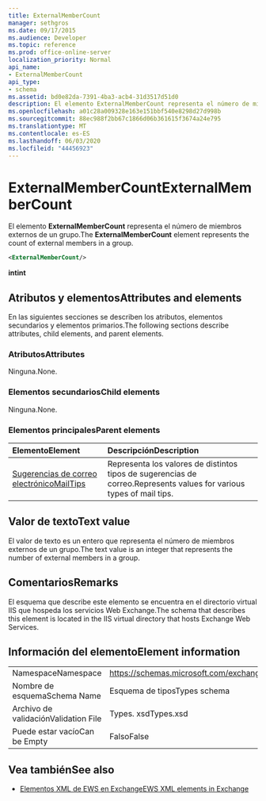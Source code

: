 ```yaml
---
title: ExternalMemberCount
manager: sethgros
ms.date: 09/17/2015
ms.audience: Developer
ms.topic: reference
ms.prod: office-online-server
localization_priority: Normal
api_name:
- ExternalMemberCount
api_type:
- schema
ms.assetid: bd0e82da-7391-4ba3-acb4-31d3517d51d0
description: El elemento ExternalMemberCount representa el número de miembros externos de un grupo.
ms.openlocfilehash: a01c28a009328e163e151bbf540e8298d27d998b
ms.sourcegitcommit: 88ec988f2bb67c1866d06b361615f3674a24e795
ms.translationtype: MT
ms.contentlocale: es-ES
ms.lasthandoff: 06/03/2020
ms.locfileid: "44456923"
---
```

# <a name="externalmembercount"></a><span data-ttu-id="7d3f1-103">ExternalMemberCount</span><span class="sxs-lookup"><span data-stu-id="7d3f1-103">ExternalMemberCount</span></span>

<span data-ttu-id="7d3f1-104">El elemento **ExternalMemberCount** representa el número de miembros externos de un grupo.</span><span class="sxs-lookup"><span data-stu-id="7d3f1-104">The **ExternalMemberCount** element represents the count of external members in a group.</span></span> 
  
```XML
<ExternalMemberCount/>
```

 <span data-ttu-id="7d3f1-105">**int**</span><span class="sxs-lookup"><span data-stu-id="7d3f1-105">**int**</span></span>
## <a name="attributes-and-elements"></a><span data-ttu-id="7d3f1-106">Atributos y elementos</span><span class="sxs-lookup"><span data-stu-id="7d3f1-106">Attributes and elements</span></span>

<span data-ttu-id="7d3f1-107">En las siguientes secciones se describen los atributos, elementos secundarios y elementos primarios.</span><span class="sxs-lookup"><span data-stu-id="7d3f1-107">The following sections describe attributes, child elements, and parent elements.</span></span>
  
### <a name="attributes"></a><span data-ttu-id="7d3f1-108">Atributos</span><span class="sxs-lookup"><span data-stu-id="7d3f1-108">Attributes</span></span>

<span data-ttu-id="7d3f1-109">Ninguna.</span><span class="sxs-lookup"><span data-stu-id="7d3f1-109">None.</span></span>
  
### <a name="child-elements"></a><span data-ttu-id="7d3f1-110">Elementos secundarios</span><span class="sxs-lookup"><span data-stu-id="7d3f1-110">Child elements</span></span>

<span data-ttu-id="7d3f1-111">Ninguna.</span><span class="sxs-lookup"><span data-stu-id="7d3f1-111">None.</span></span>
  
### <a name="parent-elements"></a><span data-ttu-id="7d3f1-112">Elementos principales</span><span class="sxs-lookup"><span data-stu-id="7d3f1-112">Parent elements</span></span>

|<span data-ttu-id="7d3f1-113">**Elemento**</span><span class="sxs-lookup"><span data-stu-id="7d3f1-113">**Element**</span></span>|<span data-ttu-id="7d3f1-114">**Descripción**</span><span class="sxs-lookup"><span data-stu-id="7d3f1-114">**Description**</span></span>|
|:-----|:-----|
|[<span data-ttu-id="7d3f1-115">Sugerencias de correo electrónico</span><span class="sxs-lookup"><span data-stu-id="7d3f1-115">MailTips</span></span>](mailtips.md) <br/> |<span data-ttu-id="7d3f1-116">Representa los valores de distintos tipos de sugerencias de correo.</span><span class="sxs-lookup"><span data-stu-id="7d3f1-116">Represents values for various types of mail tips.</span></span>  <br/> |
   
## <a name="text-value"></a><span data-ttu-id="7d3f1-117">Valor de texto</span><span class="sxs-lookup"><span data-stu-id="7d3f1-117">Text value</span></span>

<span data-ttu-id="7d3f1-118">El valor de texto es un entero que representa el número de miembros externos de un grupo.</span><span class="sxs-lookup"><span data-stu-id="7d3f1-118">The text value is an integer that represents the number of external members in a group.</span></span>
  
## <a name="remarks"></a><span data-ttu-id="7d3f1-119">Comentarios</span><span class="sxs-lookup"><span data-stu-id="7d3f1-119">Remarks</span></span>

<span data-ttu-id="7d3f1-120">El esquema que describe este elemento se encuentra en el directorio virtual IIS que hospeda los servicios Web Exchange.</span><span class="sxs-lookup"><span data-stu-id="7d3f1-120">The schema that describes this element is located in the IIS virtual directory that hosts Exchange Web Services.</span></span>
  
## <a name="element-information"></a><span data-ttu-id="7d3f1-121">Información del elemento</span><span class="sxs-lookup"><span data-stu-id="7d3f1-121">Element information</span></span>

|||
|:-----|:-----|
|<span data-ttu-id="7d3f1-122">Namespace</span><span class="sxs-lookup"><span data-stu-id="7d3f1-122">Namespace</span></span>  <br/> |https://schemas.microsoft.com/exchange/services/2006/types  <br/> |
|<span data-ttu-id="7d3f1-123">Nombre de esquema</span><span class="sxs-lookup"><span data-stu-id="7d3f1-123">Schema Name</span></span>  <br/> |<span data-ttu-id="7d3f1-124">Esquema de tipos</span><span class="sxs-lookup"><span data-stu-id="7d3f1-124">Types schema</span></span>  <br/> |
|<span data-ttu-id="7d3f1-125">Archivo de validación</span><span class="sxs-lookup"><span data-stu-id="7d3f1-125">Validation File</span></span>  <br/> |<span data-ttu-id="7d3f1-126">Types. xsd</span><span class="sxs-lookup"><span data-stu-id="7d3f1-126">Types.xsd</span></span>  <br/> |
|<span data-ttu-id="7d3f1-127">Puede estar vacío</span><span class="sxs-lookup"><span data-stu-id="7d3f1-127">Can be Empty</span></span>  <br/> |<span data-ttu-id="7d3f1-128">Falso</span><span class="sxs-lookup"><span data-stu-id="7d3f1-128">False</span></span>  <br/> |
   
## <a name="see-also"></a><span data-ttu-id="7d3f1-129">Vea también</span><span class="sxs-lookup"><span data-stu-id="7d3f1-129">See also</span></span>



- [<span data-ttu-id="7d3f1-130">Elementos XML de EWS en Exchange</span><span class="sxs-lookup"><span data-stu-id="7d3f1-130">EWS XML elements in Exchange</span></span>](ews-xml-elements-in-exchange.md)

